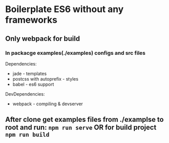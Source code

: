 # Boilerplate ES6 without any frameworks
## Only webpack for build

### In packacge examples(./examples) configs and src files

Dependencies:
* jade - templates
* postcss with autoprefix - styles
* babel - es6 support

DevDependencies:
* webpack - compiling & devserver 

## After clone get examples files from ./examplse to root and run: ```npm run serve``` OR for build project ```npm run build```

